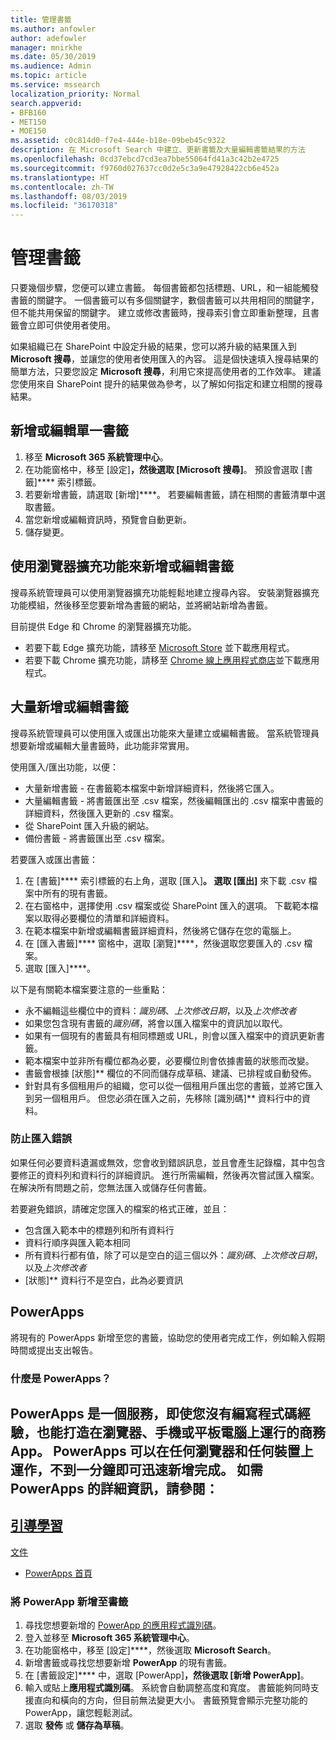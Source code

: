 ```yaml
---
title: 管理書籤
ms.author: anfowler
author: adefowler
manager: mnirkhe
ms.date: 05/30/2019
ms.audience: Admin
ms.topic: article
ms.service: mssearch
localization_priority: Normal
search.appverid:
- BFB160
- MET150
- MOE150
ms.assetid: c0c814d0-f7e4-444e-b18e-09beb45c9322
description: 在 Microsoft Search 中建立、更新書籤及大量編輯書籤結果的方法
ms.openlocfilehash: 0cd37ebcd7cd3ea7bbe55064fd41a3c42b2e4725
ms.sourcegitcommit: f9760d027637cc0d2e5c3a9e47928422cb6e452a
ms.translationtype: HT
ms.contentlocale: zh-TW
ms.lasthandoff: 08/03/2019
ms.locfileid: "36170318"
---
```

# <a name="manage-bookmarks"></a>管理書籤

只要幾個步驟，您便可以建立書籤。 每個書籤都包括標題、URL，和一組能觸發書籤的關鍵字。 一個書籤可以有多個關鍵字，數個書籤可以共用相同的關鍵字，但不能共用保留的關鍵字。 建立或修改書籤時，搜尋索引會立即重新整理，且書籤會立即可供使用者使用。

如果組織已在 SharePoint 中設定升級的結果，您可以將升級的結果匯入到 **Microsoft 搜尋**，並讓您的使用者使用匯入的內容。 這是個快速填入搜尋結果的簡單方法，只要您設定 **Microsoft 搜尋**，利用它來提高使用者的工作效率。 建議您使用來自 SharePoint 提升的結果做為參考，以了解如何指定和建立相關的搜尋結果。 

## <a name="add-or-edit-a-single-bookmark"></a>新增或編輯單一書籤
1. 移至 **Microsoft 365 系統管理中心**。
1. 在功能窗格中，移至 [設定]****，然後選取 [Microsoft 搜尋]****。
預設會選取 [書籤]**** 索引標籤。
1. 若要新增書籤，請選取 [新增]****。 若要編輯書籤，請在相關的書籤清單中選取書籤。 
1. 當您新增或編輯資訊時，預覽會自動更新。
1. 儲存變更。

## <a name="add-or-edit-bookmark-using-browser-extensions"></a>使用瀏覽器擴充功能來新增或編輯書籤
搜尋系統管理員可以使用瀏覽器擴充功能輕鬆地建立搜尋內容。 安裝瀏覽器擴充功能模組，然後移至您要新增為書籤的網站，並將網站新增為書籤。

目前提供 Edge 和 Chrome 的瀏覽器擴充功能。 
- 若要下載 Edge 擴充功能，請移至 [Microsoft Store](https://www.microsoft.com/en-us/p/microsoft-search-content-creator/9nrqdbcbwq55?activetab=pivot:overviewtab) 並下載應用程式。
- 若要下載 Chrome 擴充功能，請移至 [Chrome 線上應用程式商店](https://chrome.google.com/webstore/detail/microsoft-search-content/nocnablpaoeecfmfnjoheefkogmleipm)並下載應用程式。

## <a name="bulk-add-or-edit-bookmarks"></a>大量新增或編輯書籤
搜尋系統管理員可以使用匯入或匯出功能來大量建立或編輯書籤。 當系統管理員想要新增或編輯大量書籤時，此功能非常實用。 

使用匯入/匯出功能，以便：
- 大量新增書籤 - 在書籤範本檔案中新增詳細資料，然後將它匯入。
- 大量編輯書籤 - 將書籤匯出至 .csv 檔案，然後編輯匯出的 .csv 檔案中書籤的詳細資料，然後匯入更新的 .csv 檔案。
- 從 SharePoint 匯入升級的網站。
- 備份書籤 - 將書籤匯出至 .csv 檔案。

若要匯入或匯出書籤：
1. 在 [書籤]**** 索引標籤的右上角，選取 [匯入]****。 選取 [匯出]**** 來下載 .csv 檔案中所有的現有書籤。
1. 在右窗格中，選擇使用 .csv 檔案或從 SharePoint 匯入的選項。
下載範本檔案以取得必要欄位的清單和詳細資料。 
1. 在範本檔案中新增或編輯書籤詳細資料，然後將它儲存在您的電腦上。 
1. 在 [匯入書籤]**** 窗格中，選取 [瀏覽]****，然後選取您要匯入的 .csv 檔案。
1. 選取 [匯入]****。

以下是有關範本檔案要注意的一些重點：
- 永不編輯這些欄位中的資料：*識別碼*、*上次修改日期*，以及*上次修改者*
- 如果您包含現有書籤的*識別碼*，將會以匯入檔案中的資訊加以取代。
- 如果有一個現有的書籤具有相同標題或 URL，則會以匯入檔案中的資訊更新書籤。
- 範本檔案中並非所有欄位都為必要，必要欄位則會依據書籤的狀態而改變。
- 書籤會根據 [狀態]** 欄位的不同而儲存成草稿、建議、已排程或自動發佈。
- 針對具有多個租用戶的組織，您可以從一個租用戶匯出您的書籤，並將它匯入到另一個租用戶。 但您必須在匯入之前，先移除 [識別碼]** 資料行中的資料。

### <a name="prevent-import-errors"></a>防止匯入錯誤
如果任何必要資料遺漏或無效，您會收到錯誤訊息，並且會產生記錄檔，其中包含要修正的資料列和資料行的詳細資訊。 進行所需編輯，然後再次嘗試匯入檔案。 在解決所有問題之前，您無法匯入或儲存任何書籤。

若要避免錯誤，請確定您匯入的檔案的格式正確，並且：
- 包含匯入範本中的標題列和所有資料行
- 資料行順序與匯入範本相同
- 所有資料行都有值，除了可以是空白的這三個以外：*識別碼*、*上次修改日期*，以及*上次修改者* 
- [狀態]** 資料行不是空白，此為必要資訊

## <a name="powerapps"></a>PowerApps
將現有的 PowerApps 新增至您的書籤，協助您的使用者完成工作，例如輸入假期時間或提出支出報告。 

### <a name="what-are-powerapps"></a>什麼是 PowerApps？
PowerApps 是一個服務，即使您沒有編寫程式碼經驗，也能打造在瀏覽器、手機或平板電腦上運行的商務 App。 PowerApps 可以在任何瀏覽器和任何裝置上運作，不到一分鐘即可迅速新增完成。 如需 PowerApps 的詳細資訊，請參閱：
- 
  [引導學習](https://docs.microsoft.com/zh-TW/learn/browse/?products=powerapps)
- 
  [文件](https://docs.microsoft.com/zh-TW/powerapps/maker/canvas-apps/get-sessionid)
- [PowerApps 首頁](https://make.preview.powerapps.com/environments/839eace6-59ab-4243-97ec-a5b8fcc104e4/home)

### <a name="add-a-powerapp-to-a-bookmark"></a>將 PowerApp 新增至書籤
1. 尋找您想要新增的 [PowerApp 的應用程式識別碼](https://docs.microsoft.com/zh-TW/powerapps/maker/canvas-apps/get-sessionid#get-an-app-id)。
1. 登入並移至 **Microsoft 365 系統管理中心**。
1. 在功能窗格中，移至 [設定]****，然後選取 **Microsoft Search**。
1. 新增書籤或尋找您想要新增 **PowerApp** 的現有書籤。
1. 在 [書籤設定]**** 中，選取 [PowerApp]****，然後選取 [新增 PowerApp]****。
1. 輸入或貼上**應用程式識別碼**。
    系統會自動調整高度和寬度。 書籤能夠同時支援直向和橫向的方向，但目前無法變更大小。 書籤預覽會顯示完整功能的 PowerApp，讓您輕鬆測試。
1. 選取 **發佈** 或 **儲存為草稿**。

